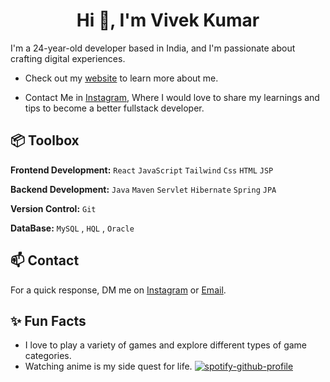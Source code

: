 <h1 align="center">Hi 👋, I'm Vivek Kumar</h1>


I'm a 24-year-old developer based in India, and I'm passionate about crafting digital experiences. 

- Check out my [website](https://vivek-kumar-vk.netlify.app/) to learn more about me.

- Contact Me in  [Instagram](https://www.instagram.com/viv3k_kumar_/), Where I would love to share my learnings and tips to become a better fullstack developer.

## 📦 Toolbox

**Frontend Development:** `React` `JavaScript` `Tailwind` `Css` `HTML` `JSP`

**Backend Development:** `Java` `Maven` `Servlet` `Hibernate` `Spring` `JPA`

**Version Control:** `Git` 

**DataBase:**  `MySQL` , `HQL` , `Oracle` 
 
## 📫 Contact

 For a quick response, DM me on [Instagram](https://www.instagram.com/viv3k_kumar_/) or [Email](vkjha2511@gmail.com). 

## ✨ Fun Facts 

- I love to play a variety of games and explore different types of game categories.
- Watching anime is my side quest for life.
[![spotify-github-profile](https://spotify-github-profile.vercel.app/api/view?uid=amgsjc25hz45xr23f8hhpygkt&cover_image=true&theme=default&show_offline=true&background_color=121212)](https://spotify-github-profile.vercel.app/api/view?uid=amgsjc25hz45xr23f8hhpygkt&redirect=true)

